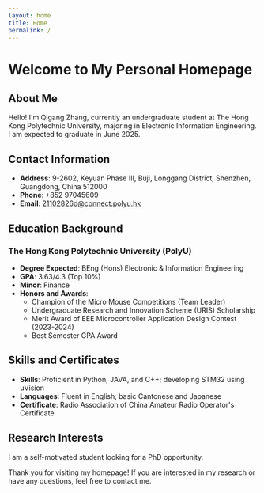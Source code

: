 ```yaml
---
layout: home
title: Home
permalink: /
---
```


# Welcome to My Personal Homepage

## About Me
Hello! I'm Qigang Zhang, currently an undergraduate student at The Hong Kong Polytechnic University, majoring in Electronic Information Engineering. I am expected to graduate in June 2025.

## Contact Information
- **Address**: 9-2602, Keyuan Phase III, Buji, Longgang District, Shenzhen, Guangdong, China 512000
- **Phone**: +852 97045609
- **Email**: 21102826d@connect.polyu.hk

## Education Background
### The Hong Kong Polytechnic University (PolyU)
- **Degree Expected**: BEng (Hons) Electronic & Information Engineering
- **GPA**: 3.63/4.3 (Top 10%)
- **Minor**: Finance
- **Honors and Awards**:
  - Champion of the Micro Mouse Competitions (Team Leader)
  - Undergraduate Research and Innovation Scheme (URIS) Scholarship
  - Merit Award of EEE Microcontroller Application Design Contest (2023-2024)
  - Best Semester GPA Award

## Skills and Certificates
- **Skills**: Proficient in Python, JAVA, and C++; developing STM32 using uVision
- **Languages**: Fluent in English; basic Cantonese and Japanese
- **Certificate**: Radio Association of China Amateur Radio Operator's Certificate

## Research Interests
I am a self-motivated student looking for a PhD opportunity.

Thank you for visiting my homepage! If you are interested in my research or have any questions, feel free to contact me.
